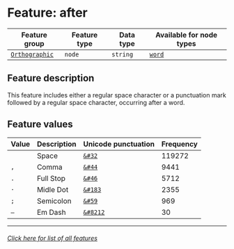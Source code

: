 # Feature: after

Feature group | Feature type | Data type | Available for node types
---  | --- | --- | --- 
[`Orthographic`](home.md#orthographic-features) | `node` | `string` | [`word`](wordnodefeatures.md#readme)

## Feature description 

This feature includes either a regular space character or a punctuation mark followed by a regular space character, occurring after a word.

## Feature values 

Value | Description | Unicode punctuation | Frequency
---  | --- | --- | ---
` ` | Space | [`&#32`](https://www.codetable.net/decimal/32)  |  119272
`, ` | Comma  | [`&#44`](https://www.codetable.net/decimal/44)   | 9441
`. ` | Full Stop | [`&#46`](https://www.codetable.net/decimal/46) | 5712
`· ` | Midle Dot | [`&#183`](https://www.codetable.net/decimal/183) | 2355
`; ` | Semicolon | [`&#59`](https://www.codetable.net/decimal/59) | 969
`— ` | Em Dash | [`&#8212`](https://www.codetable.net/decimal/8212) | 30

---
###### [Click here for list of all features](home.md#readme)

